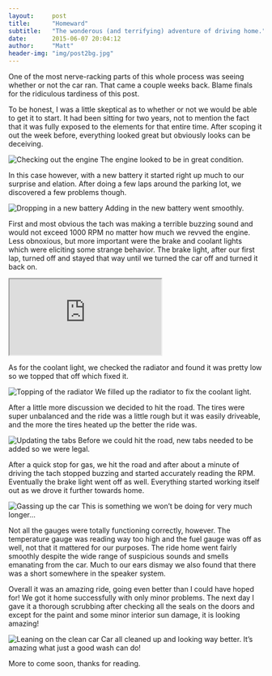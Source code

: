 ```yaml
---
layout:     post
title:      "Homeward"
subtitle:   "The wonderous (and terrifying) adventure of driving home."
date:       2015-06-07 20:04:12
author:     "Matt"
header-img: "img/post2bg.jpg"
---
```

<p>One of the most nerve-racking parts of this whole process was seeing whether or not the car ran. That came a couple weeks back. Blame finals for the ridiculous tardiness of this post.</p>
<p>To be honest, I was a little skeptical as to whether or not we would be able to get it to start. It had been sitting for two years, not to mention the fact that it was fully exposed to the elements for that entire time. After scoping it out the week before, everything looked great but obviously looks can be deceiving.</p>

<img src="{{ site.baseurl }}/img/post2-1.jpg" alt="Checking out the engine">
<span class="caption text-muted">The engine looked to be in great condition.</span>

<p>In this case however, with a new battery it started right up much to our surprise and elation. After doing a few laps around the parking lot, we discovered a few problems though.</p>

<img src="{{ site.baseurl }}/img/post2-2.jpg" alt="Dropping in a new battery">
<span class="caption text-muted">Adding in the new battery went smoothly.</span>

<p>First and most obvious the tach was making a terrible buzzing sound and would not exceed 1000 RPM no matter how much we revved the engine. Less obnoxious, but more important were the brake and coolant lights which were eliciting some strange behavior. The brake light, after our first lap, turned off and stayed that way until we turned the car off and turned it back on.</p>

<div class="embed-responsive embed-responsive-16by9"> <iframe class="embed-responsive-item" src="https://www.youtube.com/embed/sVsnr6nkagg"></iframe></div>

<p>As for the coolant light, we checked the radiator and found it was pretty low so we topped that off which fixed it.</p>

<img src="{{ site.baseurl }}/img/post2-3.jpg" alt="Topping of the radiator">
<span class="caption text-muted">We filled up the radiator to fix the coolant light.</span>

<p>After a little more discussion we decided to hit the road. The tires were super unbalanced and the ride was a little rough but it was easily driveable, and the more the tires heated up the better the ride was.</p>
<img src="{{ site.baseurl }}/img/post2-4.jpg" alt="Updating the tabs">
<span class="caption text-muted">Before we could hit the road, new tabs needed to be added so we were legal.</span>

<p>After a quick stop for gas, we hit the road and after about a minute of driving the tach stopped buzzing and started accurately reading the RPM. Eventually the brake light went off as well. Everything started working itself out as we drove it further towards home.</p>

<img src="{{ site.baseurl }}/img/post2-5.jpg" alt="Gassing up the car">
<span class="caption text-muted">This is something we won’t be doing for very much longer…</span>

<p>Not all the gauges were totally functioning correctly, however. The temperature gauge was reading way too high and the fuel gauge was off as well, not that it mattered for our purposes. The ride home went fairly smoothly despite the wide range of suspicious sounds and smells emanating from the car. Much to our ears dismay we also found that there was a short somewhere in the speaker system.</p>
<p>Overall it was an amazing ride, going even better than I could have hoped for! We got it home successfully with only minor problems. The next day I gave it a thorough scrubbing after checking all the seals on the doors and except for the paint and some minor interior sun damage, it is looking amazing!</p>
<img src="{{ site.baseurl }}/img/post2-6.jpg" alt="Leaning on the clean car">
<span class="caption text-muted">Car all cleaned up and looking way better. It’s amazing what just a good wash can do!</span>

<p>More to come soon, thanks for reading.</p>

